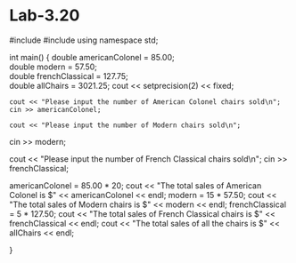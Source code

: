 # Lab-3.20
#include <iostream>
#include <iomanip>
using namespace std;

int main()
{
	double americanColonel = 85.00;		 
	double modern = 57.50;	
	double frenchClassical = 127.75;	
  double allChairs = 3021.25;
	cout << setprecision(2) << fixed;	
	
	cout << "Please input the number of American Colonel chairs sold\n";
	cin >> americanColonel;
   
	cout << "Please input the number of Modern chairs sold\n"; 
  cin >> modern; 
  
  cout << "Please input the number of French Classical chairs sold\n";
  cin >> frenchClassical; 
  
  americanColonel = 85.00 * 20;
	cout << "The total sales of American Colonel is $" << americanColonel << endl;
  modern = 15 * 57.50;
  cout << "The total sales of Modern chairs is $" << modern << endl;
  frenchClassical = 5 * 127.50;
  cout << "The total sales of French Classical chairs is $" << frenchClassical << endl;
  cout << "The total sales of all the chairs is $" << allChairs << endl;

}
